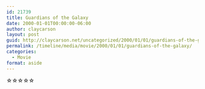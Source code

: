 ```yaml
---
id: 21739
title: Guardians of the Galaxy
date: 2000-01-01T00:00:00-06:00
author: claycarson
layout: post
guid: http://claycarson.net/uncategorized/2000/01/01/guardians-of-the-galaxy/
permalink: /timeline/media/movie/2000/01/01/guardians-of-the-galaxy/
categories:
  - Movie
format: aside
---
```

<div class="media-details"></div>

<div class="media-creator"></div>

<div class="media-rating">☆☆☆☆☆</div>